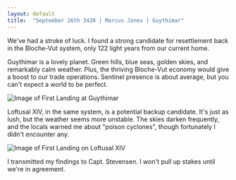 ```yaml
---
layout: default
title:  "September 26th 3420 | Marcus Jones | Guythimar"
---
```


<p>We've had a stroke of luck. I found a strong candidate for resettlement back in the Bloche-Vut system, only 122 light years from our current home.</p>

<p>Guythimar is a lovely planet. Green hills, blue seas, golden skies, and remarkably calm weather. Plus, the thriving Bloche-Vut economy would give a boost to our trade operations. Sentinel presence is about average, but you can't expect a world to be perfect.</p>

![Image of First Landing at Guythimar](https://nms-seventh-fleet.github.io/images/jones_3420-9-26_001.png)

<p>Loftusal XIV, in the same system, is a potential backup candidate. It's just as lush, but the weather seems more unstable. The skies darken frequently, and the locals warned me about "poison cyclones", though fortunately I didn't encounter any.</p>

![Image of First Landing on Loftusal XIV ](https://nms-seventh-fleet.github.io/images/jones_3420-9-26_002.png)

<p>I transmitted my findings to Capt. Stevensen. I won't pull up stakes until we're in agreement.</p>

<!--more-->



